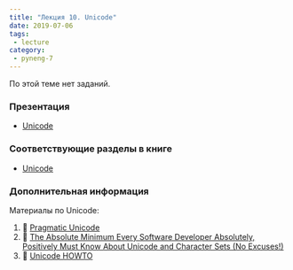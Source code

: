 ```yaml
---
title: "Лекция 10. Unicode"
date: 2019-07-06
tags:
 - lecture
category:
 - pyneng-7
---
```


По этой теме нет заданий.

### Презентация

* [Unicode](https://gitpitch.com/natenka/pyneng-slides/py3-unicode)

### Соответствующие разделы в книге

* [Unicode](https://pyneng.readthedocs.io/ru/latest/book/16_unicode/index.html)

### Дополнительная информация

Материалы по Unicode:

1.  &#128013; [Pragmatic Unicode](https://nedbatchelder.com/text/unipain.html)
2.  &#129417; [The Absolute Minimum Every Software Developer Absolutely, Positively Must Know About Unicode and Character Sets (No Excuses!)](https://www.joelonsoftware.com/2003/10/08/the-absolute-minimum-every-software-developer-absolutely-positively-must-know-about-unicode-and-character-sets-no-excuses/)
3.  &#128013; [Unicode HOWTO](https://docs.python.org/3/howto/unicode.html)



